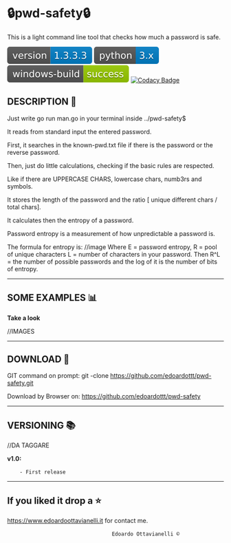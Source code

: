 # 🔒pwd-safety🔒

This is a light command line tool that checks how much a password is safe.

![version](https://github.com/edoardottt/twitterBot/blob/master/images/version.svg)
![python-version](https://github.com/edoardottt/twitterBot/blob/master/images/python-version.svg)
![win-build-success-badge.svg](https://github.com/edoardottt/twitterBot/blob/master/images/win-build-success-badge.svg)
[![Codacy Badge](https://api.codacy.com/project/badge/Grade/01b7f84f58384bad948b281f22f7b730)](https://www.codacy.com/manual/edoardottt/twitterBot?utm_source=github.com&amp;utm_medium=referral&amp;utm_content=edoardottt/twitterBot&amp;utm_campaign=Badge_Grade)


DESCRIPTION 🔦 
-------------------------------------------------

Just write go run man.go in your terminal inside ../pwd-safety$

It reads from standard input the entered password.

First, it searches in the known-pwd.txt file if there is the password or the reverse password.

Then, just do little calculations, checking if the basic rules are respected. 

Like if there are UPPERCASE CHARS, lowercase chars, numb3rs and symbols.

It stores the length of the password and the ratio [ unique different chars / total chars].

It calculates then the entropy of a password.

Password entropy is a measurement of how unpredictable a password is.

The formula for entropy is:
              //image
Where E = password entropy, R = pool of unique characters
L = number of characters in your password.
Then R^L = the number of possible passwords and the log of it is the number of bits of entropy.




-------------------------------------------------
SOME EXAMPLES :bar_chart:
-------------------------------------------------
**Take a look**

//IMAGES


-------------------------------------------------
DOWNLOAD 📡
-------------------------------------------------

GIT command on prompt: git -clone https://github.com/edoardottt/pwd-safety.git

Download by Browser on: https://github.com/edoardottt/pwd-safety

----------------------------------------------
VERSIONING :books:
--------------------------------------------

//DA TAGGARE

**v1.0:**

        - First release

--------------------------
If you liked it drop a :star:
--------------------------

https://www.edoardoottavianelli.it for contact me.


                                      Edoardo Ottavianelli ©

